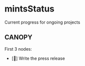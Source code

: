 # mintsStatus
Current progress for ongoing projects

## CANOPY

First 3 nodes:
- [🔴] Write the press release
